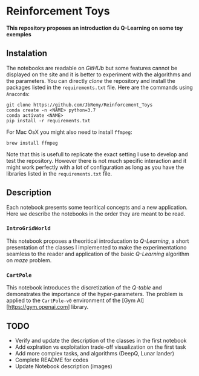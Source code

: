 # Reinforcement Toys

**This repository proposes an introduction du Q-Learning on some toy exemples**

## Instalation

The notebooks are readable on _GitHUb_ but some features cannot be displayed on the site and it is better to experiment with the algorithms and the parameters.
You can directly _clone_ the repository and install the packages listed in the `requirements.txt` file. Here are the commands using `Anaconda`:
```
git clone https://github.com/JbRemy/Reinforcement_Toys
conda create -n <NAME> python=3.7
conda activate <NAME>
pip install -r requirements.txt
```
For Mac OsX you might also need to install `ffmpeg`: 
```
brew install ffmpeg
```
Note that this is usefull to replicate the exact setting I use to develop and test the repository. However there is not much specific interaction and it might work perfectly with a lot of configuration as long as you have the libraries listed in the `requirements.txt` file.

##  Description

Each notebook presents some teoritical concepts and a new application. Here we describe the notebooks in the order they are meant to be read.

### `IntroGridWorld`

This notebook proposes a theoritical introducation to _Q-Learning_, a short presentation of the classes I implemented to make the experimentationo seamless to the reader and application of the basic _Q-Learning_ algorithm on *maze* problem.

### `CartPole`

This notebook introduces the discretization of the _Q-table_ and demonstrates the importance of the hyper-parameters. The problem is applied to the `CartPole-v0` environment of the [Gym AI][https://gym.openai.com] library.


## TODO

* Verify and update the description of the classes in the first notebook
* Add explration vs exploitation trade-off visualization on the first task
* Add more complex tasks, and algorithms (DeepQ, Lunar lander)
* Complete README for codes
* Update Notebook description (images)

